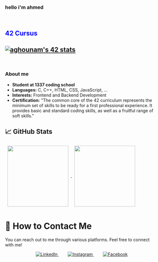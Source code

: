 ### hello i'm ahmed
</br>
<div class="item">
<h2 style="color: blue" > 42 Cursus <h2>
 <a href="https://github.com/aghounami/badge42"><img src="https://badge.mediaplus.ma/black/aghounam"  style="margin-right: auto; margin-left: auto; "alt="aghounam's 42 stats"/></a>
</div>
<br>

### About me

- **Student at 1337 coding school** 
- **Languages:** C, C++, HTML, CSS, JavaScript, ...
- **Interests:** Frontend and Backend Development
- **Certification:** "The common core of the 42 curriculum represents the minimum set of skills to be ready for a first professional experience. It provides basic and standard coding skills, as well as a fruitful range of soft skills."

## &#x1f4c8; GitHub Stats

<a href="https://github.com/aghounami">
  <img height=200 align="center" style="margin:0.5rem" src="https://github-readme-stats.vercel.app/api?username=aghounami&show_icons=true&theme=tokyonight&card_width=250">
</a>
<a href="https://github.com/aghounami">
  <img height=200 align="center" style="margin:0.5rem" src="https://github-readme-stats.vercel.app/api/top-langs/?username=aghounami&layout=compact&theme=tokyonight&card_width=250">

</a>

# 📣 How to Contact Me

You can reach out to me through various platforms. Feel free to connect with me!

<p align="center">
  <a href="https://www.linkedin.com/in/ahmed-ghounami-a675b1294/" style="margin: 0 15px;">
    <img src="https://img.shields.io/badge/LinkedIn-0077B5?style=flat-square&logo=linkedin&logoColor=white" alt="LinkedIn">
  </a>
  <a href="" style="margin: 0 15px;">
    <img src="https://img.shields.io/badge/Instagram-E4405F?style=flat-square&logo=instagram&logoColor=white" alt="Instagram">
  </a>
  <a href="" style="margin: 0 15px;">
    <img src="https://img.shields.io/badge/Facebook-1877F2?style=flat-square&logo=facebook&logoColor=white" alt="Facebook">
  </a>
</p>
